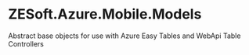 # ZESoft.Azure.Mobile.Models
Abstract base objects for use with Azure Easy Tables and WebApi Table Controllers
